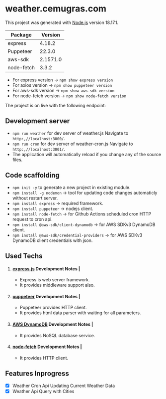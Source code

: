 # weather.cemugras.com

This project was generated with [Node.js](https://nodejs.org/en) version 18.17.1.

| Package     | Version  |
|-------------|----------|
| express     | 4.18.2   |
| Puppeteer   | 22.3.0   |
| aws-sdk     | 2.1571.0 |
| node-fetch  | 3.3.2    |

- For express version -> `npm show express version`
- For axios version -> `npm show puppeteer version`
- For aws-sdk version -> `npm show aws-sdk version`
- For node-fetch version -> `npm show node-fetch version`

The project is on live with the following endpoint:

## Development server

- `npm run weather` for dev server of weather.js Navigate to `http:,//localhost:3000/`.
- `npm run cron` for dev server of weather-cron.js Navigate to `http:,//localhost:3001/`.
- The application will automatically reload if you change any of the source files.

## Code scaffolding

- `npm init -y` to generate a new project in existing module.
- `npm install -g nodemon` -> tool for updating code changes automaticly without restart server.
- `npm install express` -> required framework.
- `npm install puppeteer` -> nodejs client.
- `npm install node-fetch` -> for Github Actions scheduled cron HTTP request to cron api.
- `npm install @aws-sdk/client-dynamodb` -> for AWS SDKv3 DynamoDB client.
- `npm install @aws-sdk/credential-providers` -> for AWS SDKv3 DynamoDB client credentials with json.

## Used Techs

1) #### [express.js](https://expressjs.com/) Development Notes  |
    - Express is web server framework.
    - It provides middleware support also.
2) #### [puppeteer](https://pptr.dev/) Development Notes  |
    - Puppeteer provides HTTP client.
    - It provides html data parser with waiting for all parameters.
3) #### [AWS DynamoDB](https://docs.aws.amazon.com/amazondynamodb/latest/developerguide/Introduction.html) Development Notes |
    - It provides NoSQL database service.
4) #### [node-fetch](https://www.npmjs.com/package/node-fetch) Development Notes |
   - It provides HTTP client.

## Features Inprogress
- [x] Weather Cron Api Updating Current Weather Data
- [x] Weather Api Query with Cities